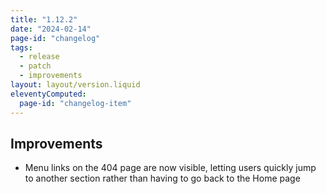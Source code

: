 ```yaml
---
title: "1.12.2"
date: "2024-02-14"
page-id: "changelog"
tags: 
  - release
  - patch
  - improvements
layout: layout/version.liquid
eleventyComputed:
  page-id: "changelog-item"
---
```

## Improvements
 - Menu links on the 404 page are now visible, letting users quickly jump to another section rather than having to go back to the Home page